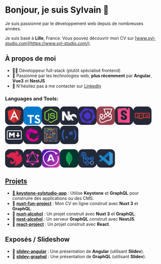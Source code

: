 # Bonjour, je suis Sylvain 👋

Je suis passionné par le développement web depuis de nombreuses années.

Je suis basé à **Lille**, France. Vous pouvez découvrir mon CV sur [www.syl-studio.com](https://www.syl-studio.com/).

## À propos de moi
- 🧑‍💻 Développeur full-stack (plutôt spécialisé frontend)
- 🌱 Passionné par les technologies web, **plus récemment** par **Angular**, **Vue3** et **NestJS**
- 💬 N'hésitez pas à me contacter sur [LinkedIn](https://www.linkedin.com/in/sylvain-delescluse-30b42886)

<h3 align="left">Languages and Tools:</h3>
<p align="left"><a href="https://angularjs.org/" target="_blank"><img src="https://raw.githubusercontent.com/jpb06/jpb06/master/icons/Angular-Dark.svg" alt="angular" width="60" height="60"/></a><a href="https://www.typescriptlang.org/" target="_blank"><img src="https://raw.githubusercontent.com/jpb06/jpb06/master/icons/TypeScript.svg" alt="TypeScript" height="60" /></a><a href="https://nodejs.org/en/docs/" target="_blank"><img height="60" src="https://raw.githubusercontent.com/jpb06/jpb06/master/icons/NodeJS-Dark.svg" /></a><a href="https://nx.dev/" target="_blank"><img src="https://raw.githubusercontent.com/jpb06/jpb06/master/icons/Nx-Dark.svg" alt="nx" height="60"/></a><a href="https://eslint.org/" target="_blank"><img src="https://raw.githubusercontent.com/jpb06/jpb06/master/icons/Eslint-Dark.svg" alt="eslint" width="60" height="60"/></a><a href="https://jestjs.io/" target="_blank"><img src="https://raw.githubusercontent.com/jpb06/jpb06/master/icons/Jest.svg" alt="jest" width="60" height="60"/></a><a href="https://storybook.js.org/" target="_blank"><img src="https://raw.githubusercontent.com/jpb06/jpb06/master/icons/Storybook-Dark.svg" alt="Storybook" width="60" height="60"/></a><a href="https://www.npmjs.com/~jpb06" target="_blank"><img src="https://raw.githubusercontent.com/jpb06/jpb06/master/icons/Npm-Dark.svg" alt="npm" width="60" height="60"/></a><a href="https://www.markdownguide.org/" target="_blank"><img src="https://raw.githubusercontent.com/jpb06/jpb06/master/icons/Markdown-Dark.svg" alt="markdown" height="60" /></a><a href="https://rxjs.dev/guide/overview" target="_blank"><img src="https://raw.githubusercontent.com/jpb06/jpb06/master/icons/Rxjs-Dark.svg" alt="rxjs" height="60" /></a><a href="https://prettier.io/docs/en/index.html" target="_blank"><img height="60" src="https://raw.githubusercontent.com/jpb06/jpb06/master/icons/Prettier-Dark.svg" /></a><a href="https://regex101.com" target="_blank"><img src="https://raw.githubusercontent.com/jpb06/jpb06/master/icons/Regex-Dark.svg" alt="regex" height="60" /></a></p>
<p align="left"><a href="https://nestjs.com/" target="_blank"><img src="https://raw.githubusercontent.com/jpb06/jpb06/master/icons/NestJS-Dark.svg" alt="nestjs" width="60" height="60"/></a><a href="https://graphql.org" target="_blank"><img src="https://raw.githubusercontent.com/jpb06/jpb06/master/icons/GraphQL-Dark.svg" alt="Graphql" height="60" /></a><a href="https://www.apollographql.com/docs/" target="_blank"><img src="https://raw.githubusercontent.com/jpb06/jpb06/master/icons/Apollo.svg" alt="apollo" width="60" height="60"/></a><a href="https://www.mongodb.com/" target="_blank"><img src="https://raw.githubusercontent.com/jpb06/jpb06/master/icons/MongoDB.svg" alt="mongodb" width="60" height="60"/></a><a href="https://github.com/features/actions" target="_blank"><img src="https://raw.githubusercontent.com/jpb06/jpb06/master/icons/GithubActions-Dark.svg" alt="github actions" width="60" height="60"/></a><a href="https://code.visualstudio.com/" target="_blank"><img src="https://raw.githubusercontent.com/jpb06/jpb06/master/icons/VSCode-Dark.svg" alt="vscode" width="60" height="60"/></p>

## Projets
- 🔨 **[keystone-sylstudio-app](https://github.com/Syldel/keystone-sylstudio-app)** : Utilise **Keystone** et **GraphQL** pour construire des applications ou des CMS.
- 🔨 **[nuxt-fun-project](https://github.com/Syldel/nuxt-fun-project)** : Mon CV en ligne construit avec **Nuxt 3** et **GraphQL**.
- 🔨 **[nuxt-alcohol](https://github.com/Syldel/alcohol)** : Un projet construit avec **Nuxt 3** et **GraphQL**.
- 🔨 **[nest-alcohol](https://github.com/Syldel/nest-alcohol)** : Un serveur **GraphQL** construit avec **NestJS**.
- 🔨 **[react-project](https://github.com/Syldel/react-project)** : Un projet construit avec **React**.

## Exposés / Slideshow
- 🎤 **[slidev-angular](https://github.com/Syldel/slidev-angular)** : Une présentation de **Angular** (utilisant **Slidev**).
- 🎤 **[slidev-graphql](https://github.com/Syldel/slidev-graphql)** : Une présentation de **GraphQL** (utilisant **Slidev**).
